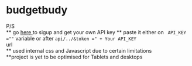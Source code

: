 # budgetbudy

P/S <br>
** go <a href="https://gnews.io/" target ="_blank">here </a> to sigup and get your own API key 
** paste it either on <code> API_KEY =""</code>   variable or after <code>api/../&token =" + Your API_KEY </code> url<br>
** used internal css and Javascript due to certain limitations <br>
**project is yet to be optimised for Tablets and desktops <br>



